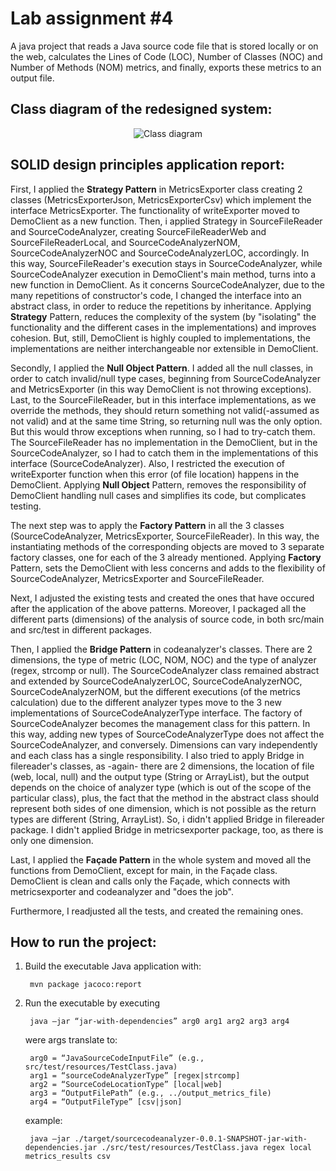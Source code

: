 # Lab assignment #4
A java project that reads a Java source 
code file that is stored locally or on the web, calculates the Lines of Code (LOC), Number of Classes (NOC) and Number of Methods (NOM) metrics, 
and finally, exports these metrics to an output file.


## Class diagram of the redesigned system:

<p align="center">
  <img alt="Class diagram" src="">
</p>

## SOLID design principles application report:

First, I applied the <b>Strategy Pattern</b> in MetricsExporter class creating 2 classes (MetricsExporterJson, MetricsExporterCsv) which 
implement the interface MetricsExporter. The functionality of writeExporter moved to DemoClient as a new function.
Then, i applied Strategy in SourceFileReader and SourceCodeAnalyzer, creating SourceFileReaderWeb and SourceFileReaderLocal, and 
SourceCodeAnalyzerNOM, SourceCodeAnalyzerNOC and SourceCodeAnalyzerLOC, accordingly. In this way, SourceFileReader's execution stays in 
SourceCodeAnalyzer, while SourceCodeAnalyzer execution in DemoClient's main method, turns into a new function in DemoClient.
As it concerns SourceCodeAnalyzer, due to the many repetitions of constructor's code, I changed the interface into an abstract class,
in order to reduce the repetitions by inheritance.
Applying <b>Strategy</b> Pattern, reduces the complexity of the system (by "isolating" the functionality and the different cases in the implementations) and improves cohesion. 
But, still, DemoClient is highly coupled to implementations, the implementations are neither interchangeable nor extensible in DemoClient.

Secondly, I applied the <b>Null Object Pattern</b>. I added all the null classes, in order to catch invalid/null type cases, beginning from SourceCodeAnalyzer and MetricsExporter (in this way DemoClient is not throwing exceptions). Last, to the SourceFileReader, but in this interface implementations, as we override the methods, they should return something not valid(-assumed as not valid) and at the same time String, so returning null was the only option. But this would throw exceptions when running, so I had to try-catch them. The SourceFileReader has no implementation in the DemoClient, but in the SourceCodeAnalyzer, so I had to catch them in the implementations of this interface (SourceCodeAnalyzer). Also, I restricted the execution of writeExporter function when this error (of file location) happens in the DemoClient.
Applying <b>Null Object</b> Pattern, removes the responsibility of DemoClient handling null cases and simplifies its code, but complicates testing.

The next step was to apply the <b>Factory Pattern</b> in all the 3 classes (SourceCodeAnalyzer, MetricsExporter, SourceFileReader). In this way, the instantiating methods of the corresponding objects are moved to 3 separate factory classes, one for each of the 3 already mentioned. 
Applying <b>Factory</b> Pattern, sets the DemoClient with less concerns and adds to the flexibility of SourceCodeAnalyzer, MetricsExporter and SourceFileReader.

Next, I adjusted the existing tests and created the ones that have occured after the application of the above patterns. 
Moreover, I packaged all the different parts (dimensions) of the analysis of source code, in both src/main and src/test in different packages.

Then, I applied the <b>Bridge Pattern</b> in codeanalyzer's classes. There are 2 dimensions, the type of metric (LOC, NOM, NOC) and the type of analyzer (regex, strcomp or null). The SourceCodeAnalyzer class remained abstract and extended by SourceCodeAnalyzerLOC, SourceCodeAnalyzerNOC, SourceCodeAnalyzerNOM, but the different executions (of the metrics calculation) due to the different analyzer types move to the 3 new implementations of SourceCodeAnalyzerType interface. The factory of SourceCodeAnalyzer becomes the management class for this pattern. 
In this way, adding new types of SourceCodeAnalyzerType does not affect the SourceCodeAnalyzer, and conversely. Dimensions can vary independently and each class has a single responsibility. 
I also tried to apply Bridge in filereader's classes, as -again- there are 2 dimensions, the location of file (web, local, null) and the output type (String or ArrayList), but the output depends on the choice of analyzer type (which is out of the scope of the particular class), plus, the fact that the method in the abstract class should represent both sides of one dimension, which is not possible as the return types are different (String, ArrayList). So, i didn't applied Bridge in filereader package. 
I didn't applied Bridge in metricsexporter package, too, as there is only one dimension.

Last, I applied the <b>Façade Pattern</b> in the whole system and moved all the functions from DemoClient, except for main, in the Façade class. DemoClient is clean and calls only the Façade, which connects with metricsexporter and codeanalyzer and "does the job".

Furthermore, I readjusted all the tests, and created the remaining ones.



## How to run the project:

1. Build the executable Java application with: 

		mvn package jacoco:report

2. Run the executable by executing

		java –jar “jar-with-dependencies” arg0 arg1 arg2 arg3 arg4
	were args translate to: 	

		arg0 = “JavaSourceCodeInputFile” (e.g., src/test/resources/TestClass.java)
		arg1 = “sourceCodeAnalyzerType” [regex|strcomp]
		arg2 = “SourceCodeLocationType” [local|web]
		arg3 = “OutputFilePath” (e.g., ../output_metrics_file)
		arg4 = “OutputFileType” [csv|json]
	example: 

		java –jar ./target/sourcecodeanalyzer-0.0.1-SNAPSHOT-jar-with-dependencies.jar ./src/test/resources/TestClass.java regex local metrics_results csv